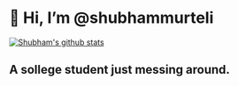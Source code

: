 
# 👋 Hi, I’m @shubhammurteli
[![Shubham's github stats](https://github-readme-stats.vercel.app/api?username=shubhammurteli)](https://github.com/shubhammurteli)

## A sollege student just messing around.
